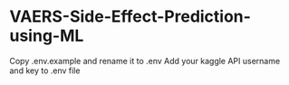 # VAERS-Side-Effect-Prediction-using-ML

Copy .env.example and rename it to .env
Add your kaggle API username and key to .env file